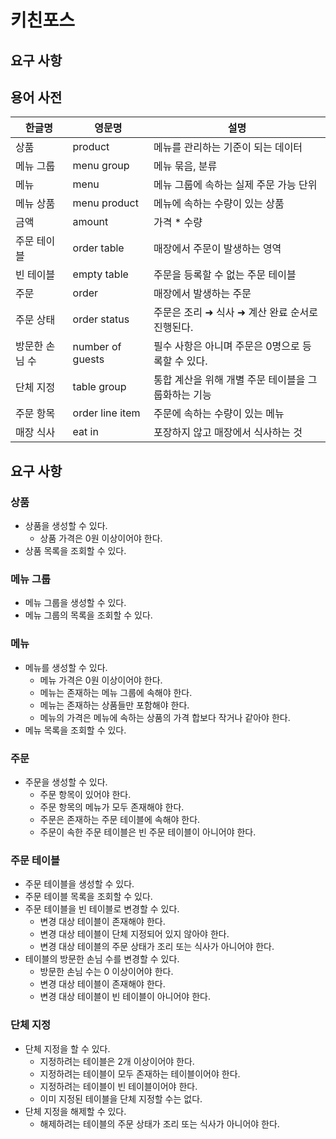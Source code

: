 # 키친포스

## 요구 사항

## 용어 사전

| 한글명 | 영문명 | 설명 |
| --- | --- | --- |
| 상품 | product | 메뉴를 관리하는 기준이 되는 데이터 |
| 메뉴 그룹 | menu group | 메뉴 묶음, 분류 |
| 메뉴 | menu | 메뉴 그룹에 속하는 실제 주문 가능 단위 |
| 메뉴 상품 | menu product | 메뉴에 속하는 수량이 있는 상품 |
| 금액 | amount | 가격 * 수량 |
| 주문 테이블 | order table | 매장에서 주문이 발생하는 영역 |
| 빈 테이블 | empty table | 주문을 등록할 수 없는 주문 테이블 |
| 주문 | order | 매장에서 발생하는 주문 |
| 주문 상태 | order status | 주문은 조리 ➜ 식사 ➜ 계산 완료 순서로 진행된다. |
| 방문한 손님 수 | number of guests | 필수 사항은 아니며 주문은 0명으로 등록할 수 있다. |
| 단체 지정 | table group | 통합 계산을 위해 개별 주문 테이블을 그룹화하는 기능 |
| 주문 항목 | order line item | 주문에 속하는 수량이 있는 메뉴 |
| 매장 식사 | eat in | 포장하지 않고 매장에서 식사하는 것 |

## 요구 사항

### 상품

- 상품을 생성할 수 있다.
    - 상품 가격은 0원 이상이어야 한다.
- 상품 목록을 조회할 수 있다.

### 메뉴 그룹

- 메뉴 그룹을 생성할 수 있다.
- 메뉴 그룹의 목록을 조회할 수 있다.

### 메뉴

- 메뉴를 생성할 수 있다.
    - 메뉴 가격은 0원 이상이어야 한다.
    - 메뉴는 존재하는 메뉴 그룹에 속해야 한다.
    - 메뉴는 존재하는 상품들만 포함해야 한다.
    - 메뉴의 가격은 메뉴에 속하는 상품의 가격 합보다 작거나 같아야 한다.
- 메뉴 목록을 조회할 수 있다.

### 주문

- 주문을 생성할 수 있다.
    - 주문 항목이 있어야 한다.
    - 주문 항목의 메뉴가 모두 존재해야 한다.
    - 주문은 존재하는 주문 테이블에 속해야 한다.
    - 주문이 속한 주문 테이블은 빈 주문 테이블이 아니어야 한다.

### 주문 테이블

- 주문 테이블을 생성할 수 있다.
- 주문 테이블 목록을 조회할 수 있다.
- 주문 테이블을 빈 테이블로 변경할 수 있다.
    - 변경 대상 테이블이 존재해야 한다.
    - 변경 대상 테이블이 단체 지정되어 있지 않아야 한다.
    - 변경 대상 테이블의 주문 상태가 조리 또는 식사가 아니어야 한다.
- 테이블의 방문한 손님 수를 변경할 수 있다.
    - 방문한 손님 수는 0 이상이어야 한다.
    - 변경 대상 테이블이 존재해야 한다.
    - 변경 대상 테이블이 빈 테이블이 아니어야 한다.

### 단체 지정

- 단체 지정을 할 수 있다.
    - 지정하려는 테이블은 2개 이상이어야 한다.
    - 지정하려는 테이블이 모두 존재하는 테이블이어야 한다.
    - 지정하려는 테이블이 빈 테이블이어야 한다.
    - 이미 지정된 테이블을 단체 지정할 수는 없다.
- 단체 지정을 해제할 수 있다.
    - 해제하려는 테이블의 주문 상태가 조리 또는 식사가 아니어야 한다.

